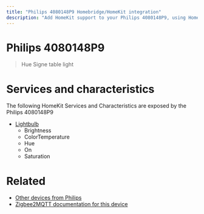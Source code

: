 ```yaml
---
title: "Philips 4080148P9 Homebridge/HomeKit integration"
description: "Add HomeKit support to your Philips 4080148P9, using Homebridge, Zigbee2MQTT and homebridge-z2m."
---
```

<!---
This file has been GENERATED using src/docgen/docgen.ts
DO NOT EDIT THIS FILE MANUALLY!
-->
# Philips 4080148P9
> Hue Signe table light


# Services and characteristics
The following HomeKit Services and Characteristics are exposed by
the Philips 4080148P9

* [Lightbulb](../../light.md)
  * Brightness
  * ColorTemperature
  * Hue
  * On
  * Saturation


# Related
* [Other devices from Philips](../index.md#philips)
* [Zigbee2MQTT documentation for this device](https://www.zigbee2mqtt.io/devices/4080148P9.html)